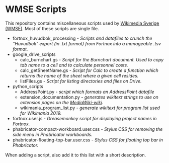 # WMSE Scripts
This repository contains miscellaneous scripts used by [Wikimedia Sverige (WMSE)](https://www.wikimedia.se). Most of these scripts are single file.

* fortnox_huvudbok_processing - *Scripts and datafiles to crunch the "Huvudbok" export (in .txt format) from Fortnox into a manageable .tsv format.*
* google_drive_scripts
  * calc_burnchart.gs - *Script for the Burnchart document. Used to copy tab name
    to a cell and to calculate personnel costs.*
  * calc_getSheetName.gs - *Script for Calc to create a function which returns the name of the sheet where a given cell resides.*
  * listFiles.gs - *Script for listing directories and files on Drive.*
* python_scripts
  * AddressPoint.py - *script which formats an AddressPoint datafile*
  * extension_documentation.py - *generates wikitext strings to use on extension pages on the [MediaWiki-wiki](https://www.mediawiki.org).*
  * wikimania_program_list.py - *generate wikitext for program list used for Wikimania 2019.*
* fortnox.user.js - *Greasemonkey script for displaying project names in Fortnox.*
* phabricator-compact-workboard.user.css - *Stylus CSS for removing the side menu in Phabricator workboards.*
* phabricator-floating-top-bar.user.css - *Stylus CSS for floating top bar in Phabricator.*

When adding a script, also add it to this list with a short description.
